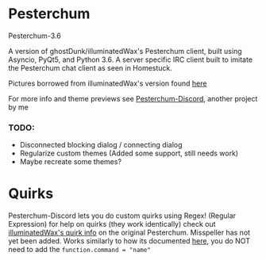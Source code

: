# Pesterchum
Pesterchum-3.6

A version of ghostDunk/illuminatedWax's Pesterchum client, built using Asyncio, PyQt5, and Python 3.6.
A server specific IRC client built to imitate the Pesterchum chat client as seen in Homestuck.

Pictures borrowed from illuminatedWax's version found [here](https://github.com/illuminatedwax/pesterchum)

For more info and theme previews see [Pesterchum-Discord](https://github.com/henry232323/Pesterchum-Discord/blob/master/README.md),
another project by me

### TODO:
- Disconnected blocking dialog / connecting dialog
- Regularize custom themes (Added some support, still needs work)
- Maybe recreate some themes?

# Quirks
Pesterchum-Discord lets you do custom quirks using Regex! (Regular Expression) for help on quirks (they work identically) check out
[illuminatedWax's quirk info](https://github.com/illuminatedwax/pesterchum#quirks-1) on the original Pesterchum. Misspeller has not yet been added. Works similarly to how its documented [here](https://github.com/illuminatedwax/pesterchum/blob/master/PYQUIRKS.mkdn), you do NOT need to add the `function.command = "name"`
